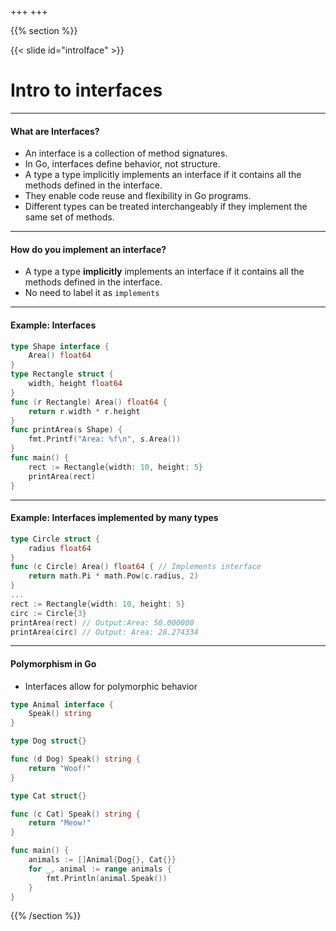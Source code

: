 +++
+++

{{% section %}}

{{< slide id="introIface" >}}


# Intro to interfaces

---

#### What are Interfaces?
- An interface is a collection of method signatures.
- In Go, interfaces define behavior, not structure.
- A type a type implicitly implements an interface if it contains all the methods defined in the interface.
- They enable code reuse and flexibility in Go programs.
- Different types can be treated interchangeably if they implement the same set of methods.

---
#### How do you implement an interface?
- A type a type **implicitly** implements an interface if it contains all the methods defined in the interface.
- No need to label it as `implements`

---
#### Example: Interfaces
  
```go
type Shape interface {
	Area() float64
}
type Rectangle struct {
    width, height float64
}
func (r Rectangle) Area() float64 {
    return r.width * r.height
}
func printArea(s Shape) {
    fmt.Printf("Area: %f\n", s.Area())
}
func main() {
	rect := Rectangle{width: 10, height: 5}
	printArea(rect)
}

```
---
#### Example: Interfaces implemented by many types

```go
type Circle struct {
	radius float64
}
func (c Circle) Area() float64 { // Implements interface
	return math.Pi * math.Pow(c.radius, 2)
}
...
rect := Rectangle{width: 10, height: 5}
circ := Circle{3}
printArea(rect) // Output:Area: 50.000000
printArea(circ) // Output: Area: 28.274334
```
---
#### Polymorphism in Go
- Interfaces allow for polymorphic behavior

```go
type Animal interface {
    Speak() string
}

type Dog struct{}

func (d Dog) Speak() string {
    return "Woof!"
}

type Cat struct{}

func (c Cat) Speak() string {
    return "Meow!"
}

func main() {
    animals := []Animal{Dog{}, Cat{}}
    for _, animal := range animals {
        fmt.Println(animal.Speak())
    }
}
```

{{% /section %}}